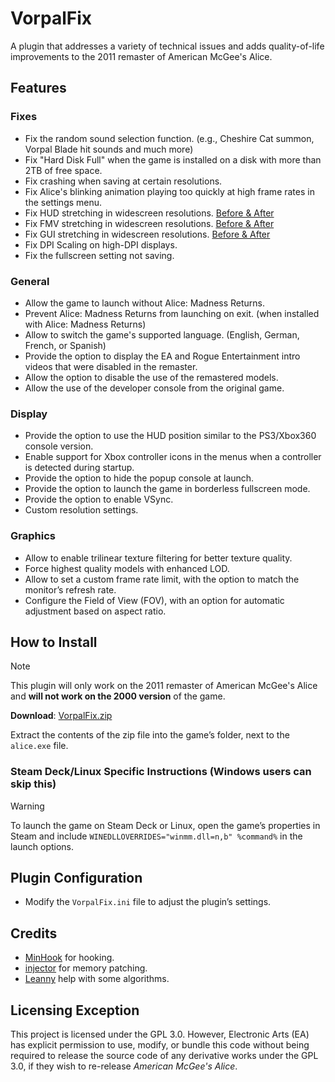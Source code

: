 # VorpalFix
A plugin that addresses a variety of technical issues and adds quality-of-life improvements to the 2011 remaster of American McGee's Alice.

## Features
### Fixes
- Fix the random sound selection function. (e.g., Cheshire Cat summon, Vorpal Blade hit sounds and much more)
- Fix "Hard Disk Full" when the game is installed on a disk with more than 2TB of free space.
- Fix crashing when saving at certain resolutions.
- Fix Alice's blinking animation playing too quickly at high frame rates in the settings menu.
- Fix HUD stretching in widescreen resolutions. [Before & After](https://raw.githubusercontent.com/Wemino/VorpalFix/refs/heads/main/assets/hud.gif)
- Fix FMV stretching in widescreen resolutions. [Before & After](https://raw.githubusercontent.com/Wemino/VorpalFix/refs/heads/main/assets/fmv.gif)
- Fix GUI stretching in widescreen resolutions. [Before & After](https://raw.githubusercontent.com/Wemino/VorpalFix/refs/heads/main/assets/gui.gif)
- Fix DPI Scaling on high-DPI displays.
- Fix the fullscreen setting not saving.

### General
- Allow the game to launch without Alice: Madness Returns.
- Prevent Alice: Madness Returns from launching on exit. (when installed with Alice: Madness Returns)
- Allow to switch the game's supported language. (English, German, French, or Spanish)
- Provide the option to display the EA and Rogue Entertainment intro videos that were disabled in the remaster.
- Allow the option to disable the use of the remastered models.
- Allow the use of the developer console from the original game.
 
### Display
- Provide the option to use the HUD position similar to the PS3/Xbox360 console version.
- Enable support for Xbox controller icons in the menus when a controller is detected during startup.
- Provide the option to hide the popup console at launch.
- Provide the option to launch the game in borderless fullscreen mode.
- Provide the option to enable VSync.
- Custom resolution settings.

### Graphics
- Allow to enable trilinear texture filtering for better texture quality.
- Force highest quality models with enhanced LOD.
- Allow to set a custom frame rate limit, with the option to match the monitor’s refresh rate.
- Configure the Field of View (FOV), with an option for automatic adjustment based on aspect ratio.

## How to Install
> [!NOTE]
> This plugin will only work on the 2011 remaster of American McGee's Alice and **will not work on the 2000 version** of the game.
>
> **Download**: [VorpalFix.zip](https://github.com/Wemino/VorpalFix/releases/latest/download/VorpalFix.zip)
>
> Extract the contents of the zip file into the game’s folder, next to the `alice.exe` file.

### Steam Deck/Linux Specific Instructions (Windows users can skip this)
> [!WARNING]
> To launch the game on Steam Deck or Linux, open the game’s properties in Steam and include `WINEDLLOVERRIDES="winmm.dll=n,b" %command%` in the launch options.

## Plugin Configuration
- Modify the `VorpalFix.ini` file to adjust the plugin’s settings.

## Credits
- [MinHook](https://github.com/TsudaKageyu/minhook) for hooking.
- [injector](https://github.com/thelink2012/injector) for memory patching.
- [Leanny](https://github.com/Leanny) help with some algorithms.

## Licensing Exception
This project is licensed under the GPL 3.0. However, Electronic Arts (EA) has explicit permission to use, modify, or bundle this code without being required to release the source code of any derivative works under the GPL 3.0, if they wish to re-release *American McGee's Alice*.
